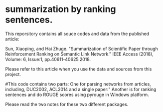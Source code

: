 # summarization by ranking sentences.
This reporsitory contains all souce codes and data from the published article:

Sun, Xiaoping, and Hai Zhuge. "Summarization of Scientific Paper through Reinforcement Ranking on Semantic Link Network." IEEE Access (2018), Volume: 6, Issue:1, pp.40611-40625.2018.

Please refer to this article when you use the data and sources from this project.

#This code contains two parts:
One for parsing networks from articles, including, DUC2002, ACL2014 and a single paper:"
Another is for ranking sentences and do ROUGE scores using pyrouge in Windows platform.

Please read the two notes for these two different packages.



